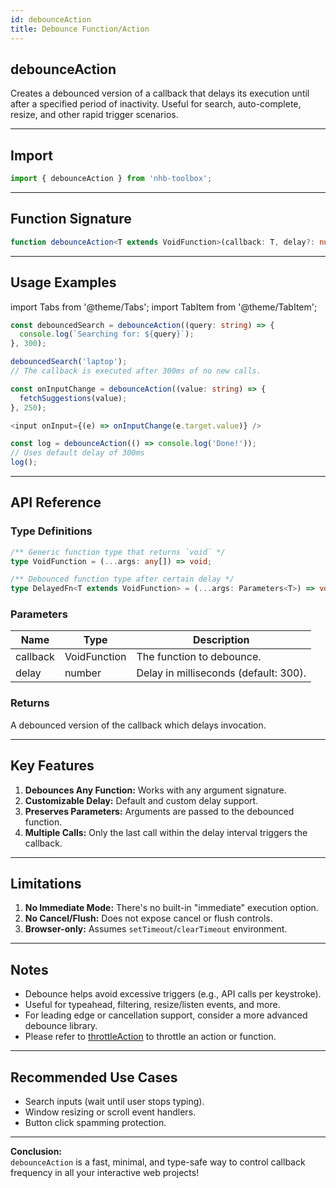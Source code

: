 ```yaml
---
id: debounceAction
title: Debounce Function/Action
---
```


## debounceAction

Creates a debounced version of a callback that delays its execution until after a specified period of inactivity. Useful for search, auto-complete, resize, and other rapid trigger scenarios.

---

## Import

```typescript
import { debounceAction } from 'nhb-toolbox';
```

---

## Function Signature

```typescript
function debounceAction<T extends VoidFunction>(callback: T, delay?: number): DelayedFn<T>
```

---

## Usage Examples

import Tabs from '@theme/Tabs';
import TabItem from '@theme/TabItem';

<Tabs>
<TabItem value="Basic" label="Basic Debounce">

```typescript
const debouncedSearch = debounceAction((query: string) => {
  console.log(`Searching for: ${query}`);
}, 300);

debouncedSearch('laptop');
// The callback is executed after 300ms of no new calls.
```

</TabItem>
<TabItem value="Form Input" label="Form Input Example">

```typescript
const onInputChange = debounceAction((value: string) => {
  fetchSuggestions(value);
}, 250);

<input onInput={(e) => onInputChange(e.target.value)} />
```

</TabItem>
<TabItem value="Default Delay" label="Default Delay">

```typescript
const log = debounceAction(() => console.log('Done!'));
// Uses default delay of 300ms
log();
```

</TabItem>
</Tabs>

---

## API Reference

### Type Definitions

```ts
/** Generic function type that returns `void` */
type VoidFunction = (...args: any[]) => void;

/** Debounced function type after certain delay */
type DelayedFn<T extends VoidFunction> = (...args: Parameters<T>) => void;
```

### Parameters

| Name      | Type        | Description                                           |
|-----------|-------------|------------------------------------------------------|
| callback  | VoidFunction| The function to debounce.                            |
| delay     | number      | Delay in milliseconds (default: 300).                |

### Returns

A debounced version of the callback which delays invocation.

---

## Key Features

1. **Debounces Any Function:** Works with any argument signature.
2. **Customizable Delay:** Default and custom delay support.
3. **Preserves Parameters:** Arguments are passed to the debounced function.
4. **Multiple Calls:** Only the last call within the delay interval triggers the callback.

---

## Limitations

1. **No Immediate Mode:** There's no built-in "immediate" execution option.
2. **No Cancel/Flush:** Does not expose cancel or flush controls.
3. **Browser-only:** Assumes `setTimeout`/`clearTimeout` environment.

---

## Notes

- Debounce helps avoid excessive triggers (e.g., API calls per keystroke).
- Useful for typeahead, filtering, resize/listen events, and more.
- For leading edge or cancellation support, consider a more advanced debounce library.
- Please refer to [throttleAction](throttleAction) to throttle an action or function.

---

## Recommended Use Cases

- Search inputs (wait until user stops typing).
- Window resizing or scroll event handlers.
- Button click spamming protection.

---

**Conclusion:**  
`debounceAction` is a fast, minimal, and type-safe way to control callback frequency in all your interactive web projects!

